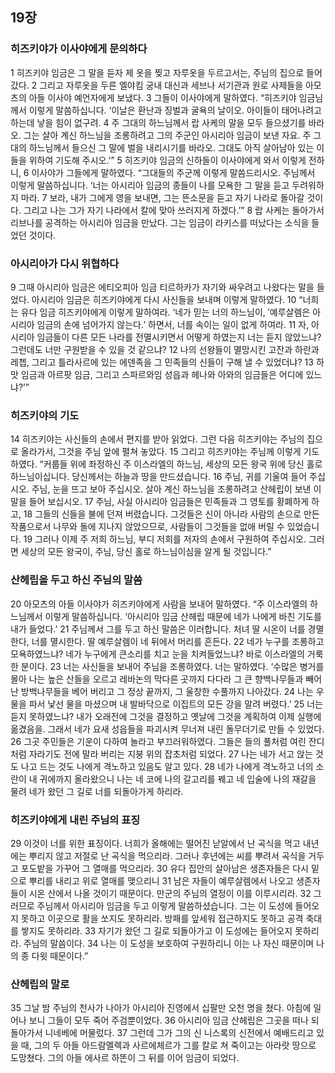 ## 19장
### 히즈키야가 이사야에게 문의하다
1 히즈키야 임금은 그 말을 듣자 제 옷을 찢고 자루옷을 두르고서는, 주님의 집으로 들어갔다.
2 그리고 자루옷을 두른 엘야킴 궁내 대신과 세브나 서기관과 원로 사제들을 아모츠의 아들 이사야 예언자에게 보냈다.
3 그들이 이사야에게 말하였다. “히즈키야 임금님께서 이렇게 말씀하십니다. ‘이날은 환난과 징벌과 굴욕의 날이오. 아이들이 태어나려고 하는데 낳을 힘이 없구려.
4 주 그대의 하느님께서 랍 사케의 말을 모두 들으셨기를 바라오. 그는 살아 계신 하느님을 조롱하려고 그의 주군인 아시리아 임금이 보낸 자요. 주 그대의 하느님께서 들으신 그 말에 벌을 내리시기를 바라오. 그대도 아직 살아남아 있는 이들을 위하여 기도해 주시오.’”
5 히즈키야 임금의 신하들이 이사야에게 와서 이렇게 전하니,
6 이사야가 그들에게 말하였다. “그대들의 주군께 이렇게 말씀드리시오. 주님께서 이렇게 말씀하십니다. ‘너는 아시리아 임금의 종들이 나를 모욕한 그 말을 듣고 두려워하지 마라.
7 보라, 내가 그에게 영을 보내면, 그는 뜬소문을 듣고 자기 나라로 돌아갈 것이다. 그리고 나는 그가 자기 나라에서 칼에 맞아 쓰러지게 하겠다.’”
8 랍 사케는 돌아가서 리브나를 공격하는 아시리아 임금을 만났다. 그는 임금이 라키스를 떠났다는 소식을 들었던 것이다.
### 아시리아가 다시 위협하다
9 그때 아시리아 임금은 에티오피아 임금 티르하카가 자기와 싸우려고 나왔다는 말을 들었다. 아시리아 임금은 히즈키야에게 다시 사신들을 보내며 이렇게 말하였다.
10 “너희는 유다 임금 히즈키야에게 이렇게 말하여라. ‘네가 믿는 너의 하느님이, ′예루살렘은 아시리아 임금의 손에 넘어가지 않는다.′ 하면서, 너를 속이는 일이 없게 하여라.
11 자, 아시리아 임금들이 다른 모든 나라를 전멸시키면서 어떻게 하였는지 너는 듣지 않았느냐? 그런데도 너만 구원받을 수 있을 것 같으냐?
12 나의 선왕들이 멸망시킨 고잔과 하란과 레쳅, 그리고 틀라사르에 있는 에덴족을 그 민족들의 신들이 구해 낼 수 있었더냐?
13 하맛 임금과 아르팟 임금, 그리고 스파르와임 성읍과 헤나와 아와의 임금들은 어디에 있느냐?’”
### 히즈키야의 기도
14 히즈키야는 사신들의 손에서 편지를 받아 읽었다. 그런 다음 히즈키야는 주님의 집으로 올라가서, 그것을 주님 앞에 펼쳐 놓았다.
15 그리고 히즈키야는 주님께 이렇게 기도하였다. “커룹들 위에 좌정하신 주 이스라엘의 하느님, 세상의 모든 왕국 위에 당신 홀로 하느님이십니다. 당신께서는 하늘과 땅을 만드셨습니다.
16 주님, 귀를 기울여 들어 주십시오. 주님, 눈을 뜨고 보아 주십시오. 살아 계신 하느님을 조롱하려고 산헤립이 보낸 이 말을 들어 보십시오.
17 주님, 사실 아시리아 임금들은 민족들과 그 영토를 황폐하게 하고,
18 그들의 신들을 불에 던져 버렸습니다. 그것들은 신이 아니라 사람의 손으로 만든 작품으로서 나무와 돌에 지나지 않았으므로, 사람들이 그것들을 없애 버릴 수 있었습니다.
19 그러나 이제 주 저희 하느님, 부디 저희를 저자의 손에서 구원하여 주십시오. 그러면 세상의 모든 왕국이, 주님, 당신 홀로 하느님이심을 알게 될 것입니다.”
### 산헤립을 두고 하신 주님의 말씀
20 아모츠의 아들 이사야가 히즈키야에게 사람을 보내어 말하였다. “주 이스라엘의 하느님께서 이렇게 말씀하십니다. ‘아시리아 임금 산헤립 때문에 네가 나에게 바친 기도를 내가 들었다.’
21 주님께서 그를 두고 하신 말씀은 이러합니다. 처녀 딸 시온이 너를 경멸한다, 너를 멸시한다. 딸 예루살렘이 네 뒤에서 머리를 흔든다.
22 네가 누구를 조롱하고 모욕하였느냐? 네가 누구에게 큰소리를 치고 눈을 치켜들었느냐? 바로 이스라엘의 거룩한 분이다.
23 너는 사신들을 보내어 주님을 조롱하였다. 너는 말하였다. ‘수많은 병거를 몰아 나는 높은 산들을 오르고 레바논의 막다른 곳까지 다다라 그 큰 향백나무들과 빼어난 방백나무들을 베어 버리고 그 정상 끝까지, 그 울창한 수풀까지 나아갔다.
24 나는 우물을 파서 낯선 물을 마셨으며 내 발바닥으로 이집트의 모든 강을 말려 버렸다.’
25 너는 듣지 못하였느냐? 내가 오래전에 그것을 결정하고 옛날에 그것을 계획하여 이제 실행에 옮겼음을. 그래서 네가 요새 성읍들을 파괴시켜 무너져 내린 돌무더기로 만들 수 있었다.
26 그곳 주민들은 기운이 다하여 놀라고 부끄러워하였다. 그들은 들의 풀처럼 여린 잔디처럼 자라기도 전에 말라 버리는 지붕 위의 잡초처럼 되었다.
27 나는 네가 서고 앉는 것도 나고 드는 것도 나에게 격노하고 있음도 알고 있다.
28 네가 나에게 격노하고 너의 소란이 내 귀에까지 올라왔으니 나는 네 코에 나의 갈고리를 꿰고 네 입술에 나의 재갈을 물려 네가 왔던 그 길로 너를 되돌아가게 하리라.
### 히즈키야에게 내린 주님의 표징
29 이것이 너를 위한 표징이다. 너희가 올해에는 떨어진 낟알에서 난 곡식을 먹고 내년에는 뿌리지 않고 저절로 난 곡식을 먹으리라. 그러나 후년에는 씨를 뿌려서 곡식을 거두고 포도밭을 가꾸어 그 열매를 먹으리라.
30 유다 집안의 살아남은 생존자들은 다시 밑으로 뿌리를 내리고 위로 열매를 맺으리니
31 남은 자들이 예루살렘에서 나오고 생존자들이 시온 산에서 나올 것이기 때문이다. 만군의 주님의 열정이 이를 이루시리라.
32 그러므로 주님께서 아시리아 임금을 두고 이렇게 말씀하셨습니다. 그는 이 도성에 들어오지 못하고 이곳으로 활을 쏘지도 못하리라. 방패를 앞세워 접근하지도 못하고 공격 축대를 쌓지도 못하리라.
33 자기가 왔던 그 길로 되돌아가고 이 도성에는 들어오지 못하리라. 주님의 말씀이다.
34 나는 이 도성을 보호하여 구원하리니 이는 나 자신 때문이며 나의 종 다윗 때문이다.”
### 산헤립의 말로
35 그날 밤 주님의 천사가 나아가 아시리아 진영에서 십팔만 오천 명을 쳤다. 아침에 일어나 보니 그들이 모두 죽어 주검뿐이었다.
36 아시리아 임금 산헤립은 그곳을 떠나 되돌아가서 니네베에 머물렀다.
37 그런데 그가 그의 신 니스록의 신전에서 예배드리고 있을 때, 그의 두 아들 아드람멜렉과 사르에체르가 그를 칼로 쳐 죽이고는 아라랏 땅으로 도망쳤다. 그의 아들 에사르 하똔이 그 뒤를 이어 임금이 되었다.
